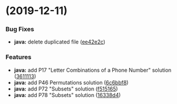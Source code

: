 #  (2019-12-11)


### Bug Fixes

* **java:** delete duplicated file ([ee42e2c](https://github.com/Mulavar/LeetCode/commit/ee42e2c5a7c7b5f4b4a5c1f367378288e9ca2267))


### Features

* **java:** add P17 "Letter Combinations of a Phone Number" solution ([3611113](https://github.com/Mulavar/LeetCode/commit/36111130e4d680f756e54f9e17cd36f6af7c41dd))
* **java:** add P46 Permutations solution ([6c6bbf8](https://github.com/Mulavar/LeetCode/commit/6c6bbf81b9287b9c995e458f1a9acc7a320f6445))
* **java:** add P72 "Subsets" solution ([f515165](https://github.com/Mulavar/LeetCode/commit/f515165a10a9fcea7ca371e7285cf5b4f40c4142))
* **java:** add P78 "Subsets" solution ([16338d4](https://github.com/Mulavar/LeetCode/commit/16338d454cea26db7560e9021822b11fefbffcc3))



